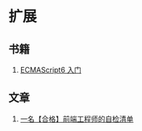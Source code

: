 # 扩展

## 书籍

1. [ECMAScript6 入门](http://es6.ruanyifeng.com/#README)

## 文章

1. [一名【合格】前端工程师的自检清单](https://juejin.im/post/5cc1da82f265da036023b628)
